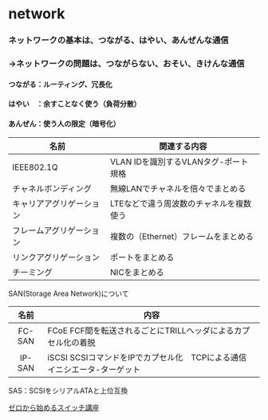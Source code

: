 
# network

### ネットワークの基本は、つながる、はやい、あんぜんな通信
### →ネットワークの問題は、つながらない、おそい、きけんな通信
#### つながる：ルーティング、冗長化
#### はやい　：余すことなく使う（負荷分散）
#### あんぜん：使う人の限定（暗号化）



|名前|関連する内容|
|---|---|
|IEEE802.1Q|VLAN IDを識別するVLANタグ-ポート規格|
|チャネルボンディング|無線LANでチャネルを倍々でまとめる|
|キャリアアグリゲーション|LTEなどで違う周波数のチャネルを複数使う|
|フレームアグリゲーション|複数の（Ethernet）フレームをまとめる|
|リンクアグリゲーション|ポートをまとめる|
|チーミング|NICをまとめる|

SAN(Storage Area Network)について

|名前|内容|
|:---:|---|
|FC-SAN|FCoE FCF間を転送されるごとにTRILLヘッダによるカプセル化の着脱|
|IP-SAN|iSCSI SCSIコマンドをIPでカプセル化　TCPによる通信　イニシエータ-ターゲット|

SAS：SCSIをシリアルATAと上位互換



[ゼロから始めるスイッチ講座](http://news.mynavi.jp/series/networkswitch/001/)

